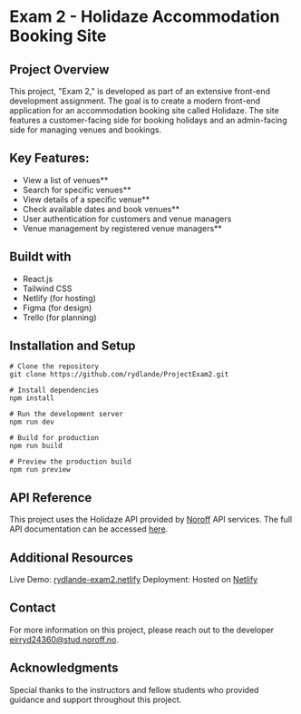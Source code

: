 # Exam 2 - Holidaze Accommodation Booking Site

## Project Overview

This project, "Exam 2," is developed as part of an extensive front-end development assignment. The goal is to create a modern front-end application for an accommodation booking site called Holidaze. The site features a customer-facing side for booking holidays and an admin-facing side for managing venues and bookings.

## Key Features:

- View a list of venues**
- Search for specific venues**
- View details of a specific venue**
- Check available dates and book venues**
- User authentication for customers and venue managers
- Venue management by registered venue managers**


## Buildt with
- React.js
- Tailwind CSS
- Netlify (for hosting)
- Figma (for design)
- Trello (for planning)

## Installation and Setup

```
# Clone the repository
git clone https://github.com/rydlande/ProjectExam2.git

# Install dependencies
npm install

# Run the development server
npm run dev

# Build for production
npm run build

# Preview the production build
npm run preview
```

## API Reference
This project uses the Holidaze API provided by [Noroff](https://www.noroff.no/) API services. The full API documentation can be accessed [here](https://docs.noroff.dev/docs/v2).

## Additional Resources
Live Demo: [rydlande-exam2.netlify](https://rydlande-exam2.netlify.app/)
Deployment: Hosted on [Netlify](https://www.netlify.com/)

## Contact
For more information on this project, please reach out to the developer eirryd24360@stud.noroff.no.

## Acknowledgments
Special thanks to the instructors and fellow students who provided guidance and support throughout this project.
